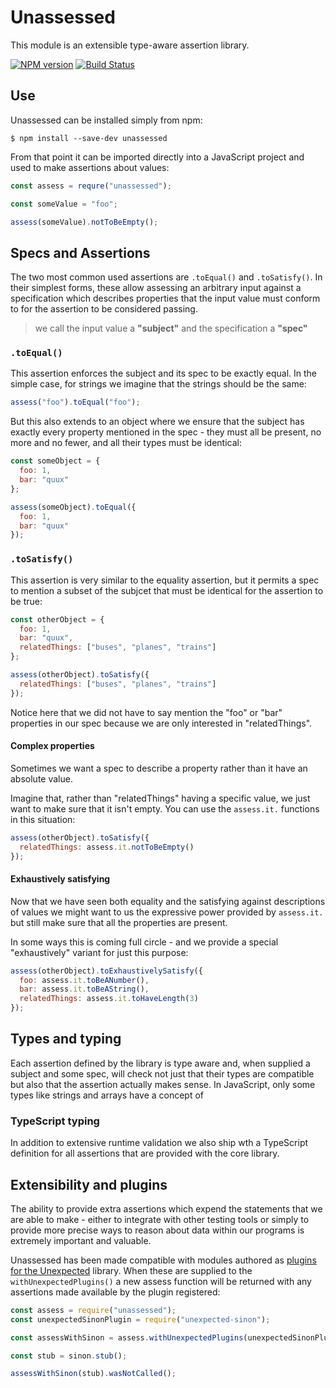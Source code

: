 # Unassessed

This module is an extensible type-aware assertion library.

[![NPM version](https://img.shields.io/npm/v/unassessed.svg)](https://www.npmjs.com/package/unassessed)
[![Build Status](https://img.shields.io/travis/alexjeffburke/unassessed/master.svg)](https://travis-ci.org/alexjeffburke/unassessed)

## Use

Unassessed can be installed simply from npm:

```
$ npm install --save-dev unassessed
```

From that point it can be imported directly into a JavaScript
project and used to make assertions about values:

```js
const assess = requre("unassessed");

const someValue = "foo";

assess(someValue).notToBeEmpty();
```

## Specs and Assertions

The two most common used assertions are `.toEqual()` and `.toSatisfy()`.
In their simplest forms, these allow assessing an arbitrary input against
a specification which describes properties that the input value must conform
to for the assertion to be considered passing.

> we call the input value a **"subject"** and the specification a **"spec"**

### `.toEqual()`

This assertion enforces the subject and its spec to be exactly equal. In the
simple case, for strings we imagine that the strings should be the same:

```js
assess("foo").toEqual("foo");
```

But this also extends to an object where we ensure that the subject has exactly
every property mentioned in the spec - they must all be present, no more and no
fewer, and all their types must be identical:

```js
const someObject = {
  foo: 1,
  bar: "quux"
};

assess(someObject).toEqual({
  foo: 1,
  bar: "quux"
});
```

### `.toSatisfy()`

This assertion is very similar to the equality assertion, but it permits a
spec to mention a subset of the subjcet that must be identical for the
assertion to be true:

```js
const otherObject = {
  foo: 1,
  bar: "quux",
  relatedThings: ["buses", "planes", "trains"]
};

assess(otherObject).toSatisfy({
  relatedThings: ["buses", "planes", "trains"]
});
```

Notice here that we did not have to say mention the "foo" or "bar" properties
in our spec because we are only interested in "relatedThings".

#### Complex properties

Sometimes we want a spec to describe a property rather than it have an absolute value.

Imagine that, rather than "relatedThings" having a specific value, we just want to make
sure that it isn't empty. You can use the `assess.it.` functions in this situation:

```js
assess(otherObject).toSatisfy({
  relatedThings: assess.it.notToBeEmpty()
});
```

#### Exhaustively satisfying

Now that we have seen both equality and the satisfying against descriptions of values
we might want to us the expressive power provided by `assess.it.` but still make sure
that all the properties are present.

In some ways this is coming full circle - and we provide a special "exhaustively"
variant for just this purpose:

```js
assess(otherObject).toExhaustivelySatisfy({
  foo: assess.it.toBeANumber(),
  bar: assess.it.toBeAString(),
  relatedThings: assess.it.toHaveLength(3)
});
```

## Types and typing

Each assertion defined by the library is type aware and, when supplied a
subject and some spec, will check not just that their types are compatible
but also that the assertion actually makes sense. In JavaScript, only some
types like strings and arrays have a concept of

### TypeScript typing

In addition to extensive runtime validation we also ship wth a TypeScript
definition for all assertions that are provided with the core library.

## Extensibility and plugins

The ability to provide extra assertions which expend the statements
that we are able to make - either to integrate with other testing tools
or simply to provide more precise ways to reason about data within our
programs is extremely important and valuable.

Unassessed has been made compatible with modules authored as
[plugins for the Unexpected](http://unexpected.js.org/plugins/)
library. When these are supplied to the `withUnexpectedPlugins()`
a new assess function will be returned with any assertions made
available by the plugin registered:

```js
const assess = require("unassessed");
const unexpectedSinonPlugin = require("unexpected-sinon");

const assessWithSinon = assess.withUnexpectedPlugins(unexpectedSinonPlugin);

const stub = sinon.stub();

assessWithSinon(stub).wasNotCalled();
```
